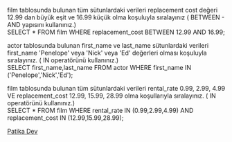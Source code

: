 film tablosunda bulunan tüm sütunlardaki verileri replacement cost değeri 12.99 dan büyük eşit ve 16.99 küçük olma koşuluyla sıralayınız ( BETWEEN - AND yapısını kullanınız.)\
SELECT * FROM film
WHERE replacement_cost BETWEEN 12.99 AND 16.99;

actor tablosunda bulunan first_name ve last_name sütunlardaki verileri first_name 'Penelope' veya 'Nick' veya 'Ed' değerleri olması koşuluyla sıralayınız. ( IN operatörünü kullanınız.)\
SELECT first_name,last_name FROM actor
WHERE first_name IN ('Penelope','Nick','Ed');

film tablosunda bulunan tüm sütunlardaki verileri rental_rate 0.99, 2.99, 4.99 VE replacement_cost 12.99, 15.99, 28.99 olma koşullarıyla sıralayınız. ( IN operatörünü kullanınız.)\
SELECT * FROM film
WHERE rental_rate IN (0.99,2.99,4.99) AND replacement_cost IN (12.99,15.99,28.99);

[Patika Dev](https://www.patika.dev/tr)
